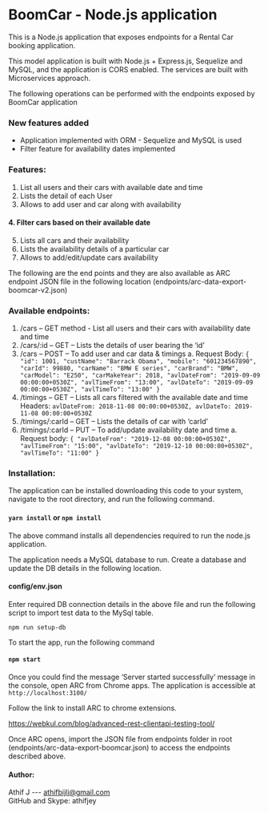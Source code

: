 # BoomCar - Node.js application

This is a Node.js application that exposes endpoints for a Rental Car booking application.

This model application is built with Node.js + Express.js, Sequelize and MySQL, and the application is CORS enabled. The services are built with Microservices approach. 

The following operations can be performed with the endpoints exposed by BoomCar application

### New features added

* Application implemented with ORM - Sequelize and MySQL is used
* Filter feature for availability dates implemented

### Features:
1.	List all users and their cars with available date and time
2.	Lists the detail of each User
3.	Allows to add user and car along with availability
#### 4.  Filter cars based on their available date 
5.	Lists all cars and their availability
6.	Lists the availability details of a particular car
7.	Allows to add/edit/update cars availability

The following are the end points and they are also available as ARC endpoint JSON file in the following location (endpoints/arc-data-export-boomcar-v2.json)

### Available endpoints:
1.	/cars – GET method - List all users and their cars with availability date and time
2.	/cars/:id – GET – Lists the details of user bearing the ‘id’
3.	/cars – POST – To add user and car data & timings
a.	Request Body:
`{
    "id": 1001,
    "custName": "Barrack Obama",
    "mobile": "601234567890",
    "carId": 99880,
    "carName": "BMW E series",
    "carBrand": "BMW",
    "carModel": "E250",
    "carMakeYear": 2018,
    "avlDateFrom": "2019-09-09 00:00:00+0530Z",
    "avlTimeFrom": "13:00",
    "avlDateTo": "2019-09-09 00:00:00+0530Z",
    "avlTimeTo": "13:00"
}`
4.	/timings – GET – Lists all cars filtered with the available date and time
    Headers:
    `avlDateFrom: 2018-11-08 00:00:00+0530Z, avlDateTo: 2019-11-08 00:00:00+0530Z`
5.	/timings/:carId – GET – Lists the details of car with ‘carId’
6.	/timings/:carId – PUT – To add/update availability date and time
a.	Request body:
`{
  "avlDateFrom": "2019-12-08 00:00:00+0530Z",
  "avlTimeFrom": "15:00",
  "avlDateTo": "2019-12-10 00:00:00+0530Z",
  "avlTimeTo": "11:00"
}`


### Installation:

The application can be installed downloading this code to your system, navigate to the root directory, and run the following command.

#### `yarn install` or `npm install`

The above command installs all dependencies required to run the node.js application. 

The application needs a MySQL database to run. Create a database and update the DB details in the following location.

#### config/env.json

Enter required DB connection details in the above file and run the following script to import test data to the MySql table. 

`npm run setup-db`

To start the app, run the following command

#### `npm start`

Once you could find the message ‘Server started successfully’ message in the console, open ARC from Chrome apps. The application is accessible at `http://localhost:3100/`

Follow the link to install ARC to chrome extensions.

https://webkul.com/blog/advanced-rest-clientapi-testing-tool/

Once ARC opens, import the JSON file from endpoints folder in root (endpoints/arc-data-export-boomcar.json) to access the endpoints described above.

#### Author:
Athif J --- athifbijli@gmail.com <br />
GitHub and Skype: athifjey
